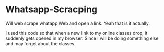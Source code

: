 # Whatsapp-Scracping
Will web scrape whatapp Web and open a link.
Yeah that is it actually.

I used this code so that when a new link to my online classes drop, it suddenly gets opened in my browser. Since I will be doing something else and may forget about the classes.
